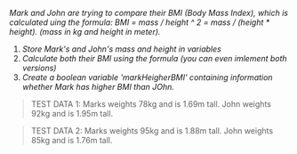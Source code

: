 <!-- Coding Challenge #1 -->

_Mark and John are trying to compare their BMI (Body Mass Index), which is calculated uing the formula: BMI = mass / height ^ 2 = mass / (height \* height). (mass in kg and height in meter)._

1. _Store Mark's and John's mass and height in variables_
2. _Calculate both their BMI using the formula (you can even imlement both versions)_
3. _Create a boolean variable 'markHeigherBMI' containing information whether Mark has higher BMI than JOhn._

> TEST DATA 1: Marks weights 78kg and is 1.69m tall.
> John weights 92kg and is 1.95m tall.

> TEST DATA 2: Marks weights 95kg and is 1.88m tall.
> John weights 85kg and is 1.76m tall.
